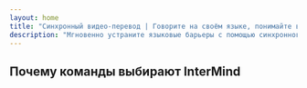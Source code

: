 ```yaml
---
layout: home
title: "Синхронный видео-перевод | Говорите на своём языке, понимайте всех | i14n"
description: "Мгновенно устраните языковые барьеры с помощью синхронного видео-перевода i14n. Участвуйте в встречах на родном языке, пока все прекрасно понимают друг друга. Зачем учить новый язык, когда технологии могут преодолеть этот разрыв?"
---
```


<!-- text="**Инвестируйте в стратегию, а не в словарный запас**. &nbsp; InterMind переводит, пока вы создаёте." -->
<!-- text="Это не просто перевод. Это перевод с интеллектом." -->
<!-- text="Берегите разум, доверьте перевод искусственному интеллекту" -->
<!-- text="Зачем тренировать мозг, когда ИИ может перевести всё?" -->
<!-- text="Человеческий разум: Не тратьте его на перевод в эпоху ИИ" -->

<HeroSection
title="Видеовстречи с синхронным **переводом**"
text="Изучение языка занимает годы; InterMind обеспечивает мгновенное понимание уже сегодня на любом языке.">
<NavButton to="./guide/what-is-intermind" buttonClass="brand" buttonLabel="Начать" />
<AuthButton text="Войти" buttonClass="alt" />
</HeroSection>

<FeatureBlock :card="{
  title: 'Говорите мгновенно на 132 языках — своим голосом.',
  details: 'InterMind позволяет каждому участнику говорить на родном языке — естественно, в реальном времени, без субтитров и задержек.',
    items: [
      '🎙️ Говорите свободно — вас мгновенно поймут.',
      '🧠 Перевод на базе ИИ передает интонацию, намерения и профессиональную терминологию.',
      '🔄 Двусторонний, непрерывный перевод голоса в голос без ручной настройки.',
    ],
  link: './guide/use-cases#instant-understanding',
  src: {
    light: 'Speak-instantly.png',
    dark: 'Speak-instantly.png',
    width: '80%'
  },
  inversion: false
}" />

<FeatureBlock :card="{
  title: '«Разум» за переводом',
  details: 'InterMind выходит за рамки простого голосового перевода. Он обогащает разговоры фактами в реальном времени, контекстом, эмоциональными сигналами и рекомендациями по конкретным областям — превращая понимание в интеллектуальную коммуникацию.',
  items: [
    '📎 Дополнительный текст: термины, определения, ссылки и проверка фактов в реальном времени.',
    '🎥 Эмоционально-чувствительные видео-оверлеи: индикаторы тона, сигналы настроения, уверенность говорящего.',
    '🧠 Единый контекст: переводит не просто слова, а смысл, намерения и релевантность.'
  ],
  link: './guide/use-cases#interpreting-with-a-mind',
  src: {
    light: '/pic/InterMindOverlay.png',
    dark: '/pic/InterMindOverlay.png',
    width: '80%'
  },
  inversion: true
}" />

<FeatureBlock :card="{
  title: 'Встроенные видеовстречи профессионального уровня',
  details: 'InterMind — это полнофункциональная платформа для встреч, а не просто дополнение. Она создана для проведения важных разговоров с четкостью, контролем и масштабируемостью.',
  items: [
    '🎥 Качество видео 1080p, адаптивное шумоподавление и четкая приоритизация голоса.',
    '📅 Планирование, модерация, запись и полная интеграция с календарем.',
    '🖥️ Оптимизировано для многоязычных команд, гибридных панелей и масштабных мероприятий.'
  ],
  link: './guide/features#video-platform',
  src: {
    light: '/pic/ProMeetings.png',
    dark: '/pic/ProMeetings.png',
    width: '80%'
  },
  inversion: false
}" />

<FeatureBlock
  :card="{
    title: 'Безопасность и конфиденциальность от начала до конца',
    details:
      'InterMind защищает каждое слово у источника. Медиапотоки остаются зашифрованными и **никогда** не используются для обучения ИИ или не передаются третьим лицам.',
    items: [
      '🔒 Обучение без данных — потоки существуют только в оперативной памяти и автоматически удаляются после завершения звонка.',
      '🛡️ 256-битное WebRTC шифрование без этапа расшифровки на сервере.',
      '✋ Контроль пользователя — если вы пропускаете перевод, аудио остается одноранговым на устройстве.',
      '📜 Готовность к GDPR, CCPA и UAE PDPL: встроенные права на экспорт / удаление.'
    ],
    link: './guide/security',
    src: {
      light: '/pic/SecureMeetings.png',
      dark: '/pic/SecureMeetings.png',
      width: '80%'
    },
    inversion: true
  }"
/>

## Почему команды выбирают InterMind

<BenefitsList :features="[
  {
    // icon: '🧠',
    title: 'Мгновенное понимание — естественная речь',
    text: 'ИИ-перевод в реальном времени без каких-либо препятствий. Участники говорят на своем **родном языке** и слышат других так, словно они говорят на одном языке — с полным сохранением интонации, нюансов и эмоциональной достоверности.'
  },
  {
    // icon: '🚀',
    title: 'Общение, опережающее изучение языка',
    text: 'Пропустите 2000-часовой путь к свободному владению языком. InterMind обеспечивает **профессиональную многоязычную коммуникацию** мгновенно — без необходимости обучения.'
  },
  {
    // icon: '🌐',
    title: 'Общайтесь на 132 языках — не задумываясь об этом',
    text: 'Никакого выбора языка. Никакой координации переводчиков. InterMind **определяет, адаптирует и переводит** автоматически — как будто языкового барьера никогда не существовало.'
  },
  // {
  //   // icon: '🎯',
  //   title: 'ИИ, который мыслит контекстом, а не фразами',
  //   text: 'Корпоративный перевод, который понимает контекст, намерения говорящего и терминологию — даже в **юридической, медицинской или технической сферах**.'
  // }
]" />